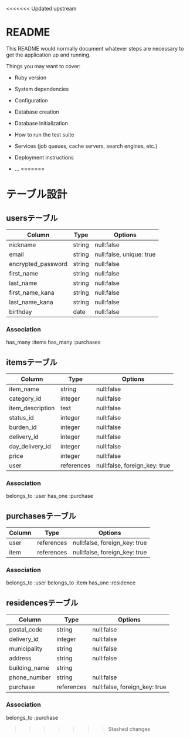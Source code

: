 <<<<<<< Updated upstream
# README

This README would normally document whatever steps are necessary to get the
application up and running.

Things you may want to cover:

* Ruby version

* System dependencies

* Configuration

* Database creation

* Database initialization

* How to run the test suite

* Services (job queues, cache servers, search engines, etc.)

* Deployment instructions

* ...
=======
# テーブル設計

## usersテーブル

| Column             | Type   | Options                  |
| ------------------ | ------ | ------------------------ |
| nickname           | string | null:false               |
| email              | string | null:false, unique: true |
| encrypted_password | string | null:false               |
| first_name         | string | null:false               |
| last_name          | string | null:false               |
| first_name_kana    | string | null:false               |
| last_name_kana     | string | null:false               |
| birthday           | date   | null:false               |

### Association
has_many :items
has_many :purchases


## itemsテーブル

| Column           | Type       | Options                       |
| ---------------- | ---------- | ----------------------------- |
| item_name        | string     | null:false                    |
| category_id      | integer    | null:false                    |
| item_description | text       | null:false                    |
| status_id        | integer    | null:false                    |
| burden_id        | integer    | null:false                    |
| delivery_id      | integer    | null:false                    |
| day_delivery_id  | integer    | null:false                    |
| price            | integer    | null:false                    |
| user             | references | null:false, foreign_key: true |

### Association
belongs_to :user
has_one :purchase
 
 
## purchasesテーブル
| Column | Type       | Options                       |
| ------ | ---------- | ----------------------------- |
| user   | references | null:false, foreign_key: true |
| item   | references | null:false, foreign_key: true |

### Association
belongs_to :user
belongs_to :item
has_one :residence


## residencesテーブル
| Column        | Type       | Options                       |
| ------------- | ---------- | ----------------------------- |
| postal_code   | string     | null:false                    |
| delivery_id   | integer    | null:false                    |
| municipality  | string     | null:false                    |
| address       | string     | null:false                    |
| building_name | string     |                               |
| phone_number  | string     | null:false                    |
| purchase      | references | null:false, foreign_key: true |

### Association
belongs_to :purchase
>>>>>>> Stashed changes
